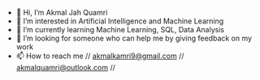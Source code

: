 - 👋 Hi, I’m Akmal Jah Quamri
- 👀 I’m interested in Artificial Intelligence and Machine Learning
- 🌱 I’m currently learning Machine Learning, SQL, Data Analysis
- 💞️ I’m looking for someone who can help me by giving feedback on my work
- 📫 How to reach me // akmalkamri9@gmail.com // akmalquamri@outlook.com // 

<!---
akmal1994/akmal1994 is a ✨ special ✨ repository because its `README.md` (this file) appears on your GitHub profile.
You can click the Preview link to take a look at your changes.
--->
